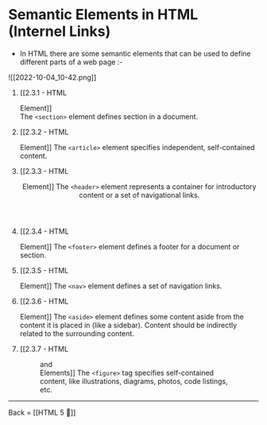 # Semantic Elements in HTML (Internel Links)

- In HTML there are some semantic elements that can be used to define different parts of a web page :-


![[2022-10-04_10-42.png]]


1. [[2.3.1 - HTML <section> Element]]  
The `<section>` element defines section in a document.

2. [[2.3.2 - HTML <article> Element]]
The `<article>` element specifies independent, self-contained content.

3. [[2.3.3 - HTML <header> Element]]
The `<header>` element represents a container for introductory content or a set of navigational links.

4. [[2.3.4 - HTML <footer> Element]]
The `<footer>` element defines a footer for a document or section.

5. [[2.3.5 - HTML <nav> Element]]
The `<nav>` element defines a set of navigation links.

6. [[2.3.6 - HTML <aside> Element]]
The `<aside>` element defines some content aside from the content it is placed in (like a sidebar).  Content should be indirectly related to the surrounding content.

7. [[2.3.7 - HTML <figure> and <figcaption> Elements]]
The `<figure>` tag specifies self-contained content, like illustrations, diagrams, photos, code listings, etc.


---

Back = [[HTML 5 🔗]]
